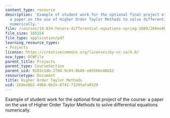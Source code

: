 ```yaml
---
content_type: resource
description: 'Example of student work for the optional final project of the course:
  a paper on the use of Higher Order Taylor Methods to solve differential equations
  numerically.'
file: /courses/18-034-honors-differential-equations-spring-2009/268ee8b249b80b2e874173295afa0329_MIT18_034s09_proj04_taylor.pdf
file_size: 165154
file_type: application/pdf
learning_resource_types:
- Projects
license: https://creativecommons.org/licenses/by-nc-sa/4.0/
ocw_type: OCWFile
parent_title: Projects
parent_type: CourseSection
parent_uid: 9103c1db-2f04-9c03-0b86-e65566e48b52
resourcetype: Document
title: Higher Order Taylor Methods
uid: 268ee8b2-49b8-0b2e-8741-73295afa0329
---
```

Example of student work for the optional final project of the course: a paper on the use of Higher Order Taylor Methods to solve differential equations numerically.